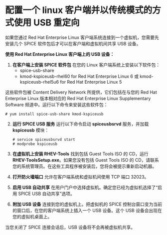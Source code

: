 # 配置一个 linux 客户端并以传统模式的方式使用 USB 重定向

如果您通过 Red Hat Enterprise Linux 客户端系统连接到一个虚拟机，您需要先安装几个 SPICE 软件包后才可以在客户端和虚拟机间共享 USB 设备。

**使用 Red Hat Enterprise Linux 客户端上的 USB 设备：**

1. **在客户端上安装 SPICE 软件包**
   在您的 Linux 客户端系统上安装以下软件包：
   * spice-usb-share
   * kmod-kspiceusb-rhel60 for Red Hat Enterprise Linux 6 或 
     kmod-kspiceusb-rhel5u6 for Red Hat Enterprise Linux 5

这些软件包被 Content Delivery Network 所提供，它们包括在与您的 Red Hat Enterprise Linux 版本相对应的 Red Hat Enterprise Linux Supplementary Software 频道中。运行以下命令来安装这些软件包：
```
# yum install spice-usb-share kmod-kspiceusb
```

2. **运行 SPICE USB 服务**
   运行以下命令启动 **spiceusbsrvd** 服务，并加载 **kspiceusb** 模块：
   ```
   # service spiceusbsrvd start
   # modprobe kspiceusb
   ```

3. **在虚拟机上安装 RHEV-Tools**
找到包括 Guest Tools ISO 的 CD，运行 **RHEV-ToolsSetup.exe**。如果您没有包括 Guest Tools ISO 的 CD，请联系您的系统管理员。在这些工具程序被安装后，您将会被提示重新启动机器。

4. **打开防火墙端口**
   允许在客户端系统和虚拟机间使用 TCP 端口 32023。

5. **启用 USB 自动共享**
   在用户门户中选择虚拟机。确定您已经为虚拟机选择了“启用 SPICE USB 自动共享”选项。

6. **附加 USB 设备**
   连接到您的虚拟机上。把虚拟机的 SPICE 控制台窗口变为当前的窗口后，在您的客户端系统上插入一个 USB 设备。这个 USB 设备会出现在您的虚拟机桌面上。

当您关闭了 SPICE 连接会话后，USB 设备将不会再被虚拟机共享。


